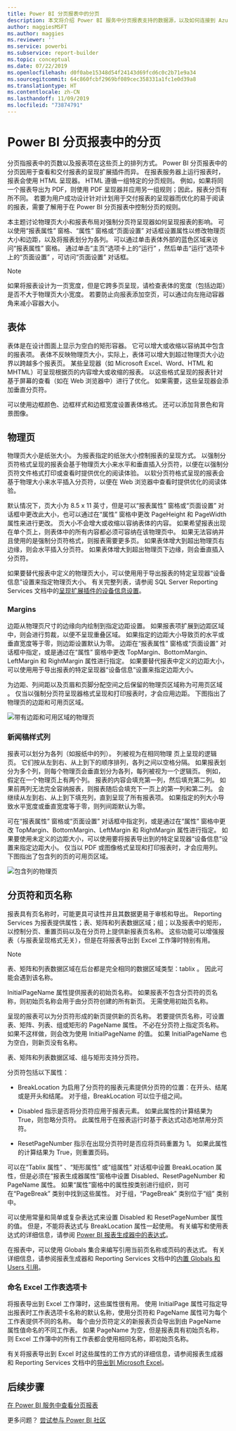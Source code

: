 ```yaml
---
title: Power BI 分页报表中的分页
description: 本文将介绍 Power BI 服务中分页报表支持的数据源，以及如何连接到 Azure SQL 数据库数据源。
author: maggiesMSFT
ms.author: maggies
ms.reviewer: ''
ms.service: powerbi
ms.subservice: report-builder
ms.topic: conceptual
ms.date: 07/22/2019
ms.openlocfilehash: d0f0abe15348d54f24143d69fcd6c0c2b71e9a34
ms.sourcegitcommit: 64c860fcbf2969bf089cec358331a1fc1e0d39a8
ms.translationtype: HT
ms.contentlocale: zh-CN
ms.lasthandoff: 11/09/2019
ms.locfileid: "73874791"
---
```

# <a name="pagination-in-power-bi-paginated-reports"></a>Power BI 分页报表中的分页

 分页指报表中的页数以及报表项在这些页上的排列方式。 Power BI 分页报表中的分页因用于查看和交付报表的呈现扩展插件而异。 在报表服务器上运行报表时，报表会使用 HTML 呈现器。 HTML 遵循一组特定的分页规则。 例如，如果将同一个报表导出为 PDF，则使用 PDF 呈现器并应用另一组规则；因此，报表分页有所不同。 若要为用户成功设计针对计划用于交付报表的呈现器而优化的易于阅读的报表，需要了解用于在 Power BI 分页报表中控制分页的规则。  
  
 本主题讨论物理页大小和报表布局对强制分页符呈现器如何呈现报表的影响。 可以使用“报表属性”  窗格、“属性”  窗格或“页面设置”  对话框设置属性以修改物理页大小和边距，以及将报表划分为各列。 可以通过单击表体外部的蓝色区域来访问“报表属性”  窗格。 通过单击“主页”选项卡上的“运行”  ，然后单击“运行”选项卡上的“页面设置”  ，可访问“页面设置”  对话框。  
  
> [!NOTE]  
>  如果将报表设计为一页宽度，但是它跨多页呈现，请检查表体的宽度（包括边距）是否不大于物理页大小宽度。 若要防止向报表添加空页，可以通过向左拖动容器角来减小容器大小。  

## <a name="the-report-body"></a>表体  
 表体是在设计图面上显示为空白的矩形容器。 它可以增大或收缩以容纳其中包含的报表项。 表体不反映物理页大小，实际上，表体可以增大到超过物理页大小边界以跨越多个报表页。 某些呈现器（如 Microsoft Excel、Word、HTML 和 MHTML）可呈现根据页的内容增大或收缩的报表。 以这些格式呈现的报表针对基于屏幕的查看（如在 Web 浏览器中）进行了优化。 如果需要，这些呈现器会添加垂直分页符。  
  
 可以使用边框颜色、边框样式和边框宽度设置表体格式。 还可以添加背景色和背景图像。  
  
## <a name="the-physical-page"></a>物理页  
 物理页大小是纸张大小。 为报表指定的纸张大小控制报表的呈现方式。 以强制分页符格式呈现的报表会基于物理页大小来水平和垂直插入分页符，以便在以强制分页符文件格式打印或查看时提供优化的阅读体验。 以软分页符格式呈现的报表会基于物理大小来水平插入分页符，以便在 Web 浏览器中查看时提供优化的阅读体验。  
  
 默认情况下，页大小为 8.5 x 11 英寸，但是可以“报表属性”  窗格或“页面设置”  对话框中更改此大小，也可以通过在“属性”  窗格中更改 PageHeight 和 PageWidth 属性来进行更改。 页大小不会增大或收缩以容纳表体的内容。 如果希望报表出现在单个页上，则表体中的所有内容都必须可容纳在该物理页中。 如果无法容纳并且使用的是强制分页符格式，则报表需要更多页。 如果表体增大到超出物理页右边缘，则会水平插入分页符。 如果表体增大到超出物理页下边缘，则会垂直插入分页符。  
  
 如果要替代报表中定义的物理页大小，可以使用用于导出报表的特定呈现器“设备信息”设置来指定物理页大小。 有关完整列表，请参阅 SQL Server Reporting Services 文档中的[呈现扩展插件的设备信息设置](https://docs.microsoft.com/sql/reporting-services/device-information-settings-for-rendering-extensions-reporting-services?view=sql-server-2017)。  
  
### <a name="margins"></a>Margins

 边距从物理页尺寸的边缘向内绘制到指定边距设置。 如果报表项扩展到边距区域中，则会进行剪裁，以便不呈现重叠区域。 如果指定的边距大小导致页的水平或垂直宽度等于零，则边距设置默认为零。 边距在“报表属性”  窗格或“页面设置”  对话框中指定，或是通过在“属性”  窗格中更改 TopMargin、BottomMargin、LeftMargin 和 RightMargin 属性进行指定。 如果要替代报表中定义的边距大小，可以使用用于导出报表的特定呈现器“设备信息”设置来指定边距大小。  
  
 为边距、列间距以及页眉和页脚分配空间之后保留的物理页区域称为可用页区域  。 仅当以强制分页符呈现器格式呈现和打印报表时，才会应用边距。 下图指出了物理页的边距和可用页区域。  
  
![带有边距和可用区域的物理页](media/paginated-reports-pagination/power-bi-paginated-rs-page-margins.png) 
  
### <a name="newsletter-style-columns"></a>新闻稿样式列  

 报表可以划分为各列（如报纸中的列）。 列被视为在相同物理  页上呈现的逻辑  页。 它们按从左到右、从上到下的顺序排列，各列之间以空格分隔。 如果报表划分为多个列，则每个物理页会垂直划分为各列，每列被视为一个逻辑页。 例如，假定在一个物理页上有两个列。 报表的内容会填充第一列，然后填充第二列。 如果前两列无法完全容纳报表，则报表随后会填充下一页上的第一列和第二列。 会继续从左到右、从上到下填充列，直到呈现了所有报表项。 如果指定的列大小导致水平宽度或垂直宽度等于零，则列间距默认为零。  
  
 可在“报表属性”  窗格或“页面设置”  对话框中指定列，或是通过在“属性”  窗格中更改 TopMargin、BottomMargin、LeftMargin 和 RightMargin 属性进行指定。 如果要使用未定义的边距大小，可以使用要将报表导出到的特定呈现器“设备信息”设置来指定边距大小。 仅当以 PDF 或图像格式呈现和打印报表时，才会应用列。 下图指出了包含列的页的可用页区域。  
  
![包含列的物理页](media/paginated-reports-pagination/power-bi-paginated-rs-page-columns.png)
  
## <a name="page-breaks-and-page-names"></a>分页符和页名称

 报表具有页名称时，可能更具可读性并且其数据更易于审核和导出。 Reporting Services 为报表提供属性；表、矩阵和列表数据区域；组；以及报表中的矩形，以控制分页、重置页码以及在分页符上提供新报表页名称。 这些功能可以增强报表（与报表呈现格式无关），但是在将报表导出到 Excel 工作簿时特别有用。

> [!NOTE]
> 表、矩阵和列表数据区域在后台都是完全相同的数据区域类型：tablix  。 因此可能会遇到该名称。 

 InitialPageName 属性提供报表的初始页名称。 如果报表不包含分页符的页名称，则初始页名称会用于由分页符创建的所有新页。 无需使用初始页名称。  
  
 呈现的报表可以为分页符形成的新页提供新的页名称。 若要提供页名称，可设置表、矩阵、列表、组或矩形的 PageName 属性。 不必在分页符上指定页名称。 如果不这样做，则会改为使用 InitialPageName 的值。 如果 InitialPageName 也为空白，则新页没有名称。  
  
 表、矩阵和列表数据区域、组与矩形支持分页符。  
  
 分页符包括以下属性：  
  
- BreakLocation  为启用了分页符的报表元素提供分页符的位置：在开头、结尾或是开头和结尾。 对于组，BreakLocation 可以位于组之间。  
  
- Disabled  指示是否将分页符应用于报表元素。 如果此属性的计算结果为 True，则忽略分页符。 此属性用于在报表运行时基于表达式动态地禁用分页符。  
  
- ResetPageNumber  指示在出现分页符时是否应将页码重置为 1。 如果此属性的计算结果为 True，则重置页码。  
  
 可以在“Tablix 属性”  、“矩形属性”  或“组属性”  对话框中设置 BreakLocation 属性，但是必须在“报表生成器属性”窗格中设置 Disabled、ResetPageNumber 和 PageName 属性。 如果“属性”窗格中的属性按类别进行组织，则可在“PageBreak”  类别中找到这些属性。 对于组，“PageBreak”  类别位于“组”  类别中。  
  
 可以使用常量和简单或复杂表达式来设置 Disabled 和 ResetPageNumber 属性的值。 但是，不能将表达式与 BreakLocation 属性一起使用。 有关编写和使用表达式的详细信息，请参阅 [Power BI 报表生成器中的表达式](report-builder-expressions.md)。  
  
 在报表中，可以使用 Globals  集合来编写引用当前页名称或页码的表达式。 有关详细信息，请参阅报表生成器和 Reporting Services 文档中的[内置 Globals 和 Users 引用](https://docs.microsoft.com/sql/reporting-services/report-design/built-in-collections-built-in-globals-and-users-references-report-builder?view=sql-server-2017)。
  
### <a name="naming-excel-worksheet-tabs"></a>命名 Excel 工作表选项卡

 将报表导出到 Excel 工作簿时，这些属性很有用。 使用 InitialPage 属性可指定导出报表时工作表选项卡名称的默认名称，使用分页符和 PageName 属性可为每个工作表提供不同的名称。 每个由分页符定义的新报表页会导出到由 PageName 属性值命名的不同工作表。 如果 PageName 为空，但是报表具有初始页名称，则 Excel 工作簿中的所有工作表都会使用相同名称，即初始页名称。  
  
 有关将报表导出到 Excel 时这些属性的工作方式的详细信息，请参阅报表生成器和 Reporting Services 文档中的[导出到 Microsoft Excel](https://docs.microsoft.com/sql/reporting-services/report-builder/exporting-to-microsoft-excel-report-builder-and-ssrs?view=sql-server-2017)。  
  
## <a name="next-steps"></a>后续步骤

[在 Power BI 服务中查看分页报表](paginated-reports-view-power-bi-service.md)

更多问题？ [尝试参与 Power BI 社区](https://community.powerbi.com/)
